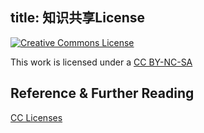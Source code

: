 title: 知识共享License
---

[![Creative Commons License](https://i.creativecommons.org/l/by-nc-sa/4.0/88x31.png)](http://creativecommons.org/licenses/by-nc-sa/4.0/)

This work is licensed under a [CC BY-NC-SA](http://creativecommons.org/licenses/by-nc-sa/4.0/)

## Reference & Further Reading

[CC Licenses](https://creativecommons.org/licenses/)